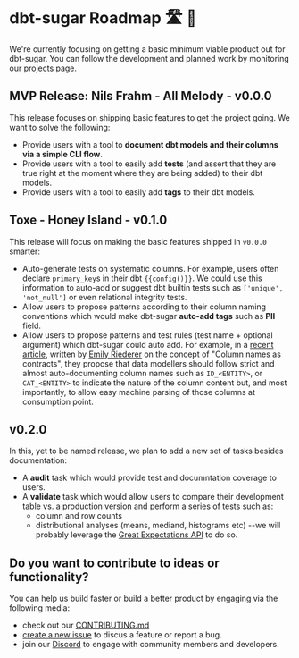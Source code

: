 # dbt-sugar Roadmap 🛣 🚧

We're currently focusing on getting a basic minimum viable product out for dbt-sugar. You can follow the development and planned work by monitoring our [projects page](https://github.com/bitpicky/dbt-sugar/projects).

## MVP Release: Nils Frahm - All Melody - v0.0.0

This release focuses on shipping basic features to get the project going. We want to solve the following:

- Provide users with a tool to **document dbt models and their columns via a simple CLI flow**.
- Provide users with a tool to easily add **tests** (and assert that they are true right at the moment where they are being added) to their dbt models.
- Provide users with a tool to easily add **tags** to their dbt models.

## Toxe - Honey Island - v0.1.0

This release will focus on making the basic features shipped in `v0.0.0` smarter:

- Auto-generate tests on systematic columns. For example, users often declare `primary_key`s in their dbt `{{config()}}`. We could use this information to auto-add or suggest dbt builtin tests such as `['unique', 'not_null']` or even relational integrity tests.
- Allow users to propose patterns according to their column naming conventions which would make dbt-sugar **auto-add tags** such as **PII** field.
- Allow users to propose patterns and test rules (test name + optional argument) which dbt-sugar could auto add. For example, in a [recent article](https://emilyriederer.netlify.app/post/column-name-contracts/), written by [Emily Riederer](https://emilyriederer.netlify.app/) on the concept of "Column names as contracts", they propose that data modellers should follow strict and almost auto-documenting column names such as `ID_<ENTITY>`, or `CAT_<ENTITY>` to indicate the nature of the column content but, and most importantly, to allow easy machine parsing of those columns at consumption point.

## v0.2.0

In this, yet to be named release, we plan to add a new set of tasks besides documentation:

- A **audit** task which would provide test and documntation coverage to users.
- A **validate** task which would allow users to compare their development table vs. a production version and perform a series of tests such as:
  - column and row counts
  - distributional analyses (means, mediand, histograms etc) --we will probably leverage the [Great Expectations API](https://greatexpectations.io/) to do so.

## Do you want to contribute to ideas or functionality?

You can help us build faster or build a better product by engaging via the following media:

- check out our [CONTRIBUTING.md](CONTRIBUTING.md)
- [create a new issue](https://github.com/bitpicky/dbt-sugar/issues/new) to discus a feature or report a bug.
- join our [Discord](https://discord.gg/BYAYBnB9GH) to engage with community members and developers.
